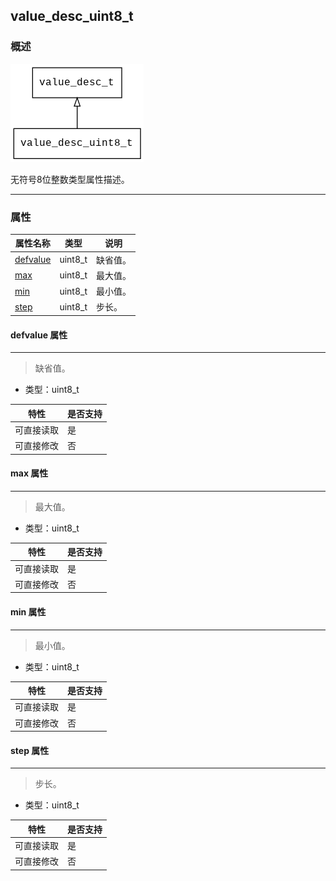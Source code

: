## value\_desc\_uint8\_t
### 概述
![image](images/value_desc_uint8_t_0.png)

 无符号8位整数类型属性描述。


----------------------------------
### 属性
<p id="value_desc_uint8_t_properties">

| 属性名称 | 类型 | 说明 | 
| -------- | ----- | ------------ | 
| <a href="#value_desc_uint8_t_defvalue">defvalue</a> | uint8\_t | 缺省值。 |
| <a href="#value_desc_uint8_t_max">max</a> | uint8\_t | 最大值。 |
| <a href="#value_desc_uint8_t_min">min</a> | uint8\_t | 最小值。 |
| <a href="#value_desc_uint8_t_step">step</a> | uint8\_t | 步长。 |
#### defvalue 属性
-----------------------
> <p id="value_desc_uint8_t_defvalue"> 缺省值。



* 类型：uint8\_t

| 特性 | 是否支持 |
| -------- | ----- |
| 可直接读取 | 是 |
| 可直接修改 | 否 |
#### max 属性
-----------------------
> <p id="value_desc_uint8_t_max"> 最大值。



* 类型：uint8\_t

| 特性 | 是否支持 |
| -------- | ----- |
| 可直接读取 | 是 |
| 可直接修改 | 否 |
#### min 属性
-----------------------
> <p id="value_desc_uint8_t_min"> 最小值。



* 类型：uint8\_t

| 特性 | 是否支持 |
| -------- | ----- |
| 可直接读取 | 是 |
| 可直接修改 | 否 |
#### step 属性
-----------------------
> <p id="value_desc_uint8_t_step"> 步长。



* 类型：uint8\_t

| 特性 | 是否支持 |
| -------- | ----- |
| 可直接读取 | 是 |
| 可直接修改 | 否 |
